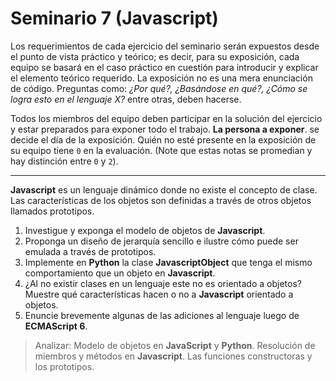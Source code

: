 # Seminario 7 (Javascript)

Los requerimientos de cada ejercicio del seminario serán expuestos desde el punto de vista práctico y teórico; es decir, para su exposición, cada equipo se basará en el caso práctico en cuestión para introducir y explicar el elemento teórico requerido. La exposición no es una mera enunciación de código. Preguntas como: _¿Por qué?, ¿Basándose en qué?, ¿Cómo se logra esto en el lenguaje X?_ entre otras, deben hacerse.

Todos los miembros del equipo deben participar en la solución del ejercicio y estar preparados para exponer todo el trabajo. **La persona a exponer**. se decide el día de la exposición. Quién no esté presente en la exposición de su equipo tiene `0` en la evaluación. (Note que estas notas se promedian y hay distinción entre `0` y `2`).

---

**Javascript** es un lenguaje dinámico donde no existe el concepto de clase. Las características de los objetos son definidas a través de otros objetos llamados prototipos.

1. Investigue y exponga el modelo de objetos de **Javascript**.
1. Proponga un diseño de jerarquía sencillo e ilustre cómo puede ser emulada a través de prototipos.
1. Implemente en **Python** la clase **JavascriptObject** que tenga el mismo comportamiento que un objeto en **Javascript**.
1. ¿Al no existir clases en un lenguaje este no es orientado a objetos? Muestre qué características hacen o no a **Javascript** orientado a objetos.
1. Enuncie brevemente algunas de las adiciones al lenguaje luego de **ECMAScript 6**.

> Analizar: Modelo de objetos en **JavaScript** y **Python**. Resolución de miembros y métodos en **Javascript**. Las funciones constructoras y los prototipos.
